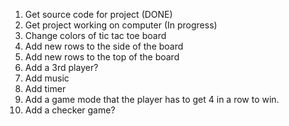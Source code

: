 1. Get source code for project (DONE)
2. Get project working on computer (In progress)
3. Change colors of tic tac toe board
4. Add new rows to the side of the board 
5. Add new rows to the top of the board
6. Add a 3rd player?
7. Add music
8. Add timer
9. Add a game mode that the player has to get 4 in a row to win.
10. Add a checker game? 
